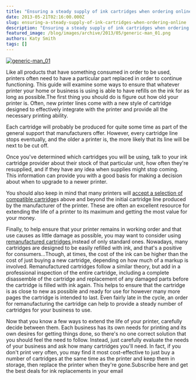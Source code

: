 ```yaml
---
title: "Ensuring a steady supply of ink cartridges when ordering online"
date: 2013-05-21T02:16:00.000Z
slug: ensuring-a-steady-supply-of-ink-cartridges-when-ordering-online
description: "Ensuring a steady supply of ink cartridges when ordering online"
featured_image: /blog/images/archive/2013/05/generic-man_01.png
authors: Katy Smith
tags: []
---
```


[![generic-man_01](/blog/images/archive/2013/05/generic-man_01-632x234.png)](/blog/images/archive/2013/05/generic-man%5F01.png)

Like all products that have something consumed in order to be used, printers often need to have a particular part replaced in order to continue functioning. This guide will examine some ways to ensure that whatever printer your home or business is using is able to have refills on the ink for as long as possible.The first thing you should do is figure out how old your printer is. Often, new printer lines come with a new style of cartridge designed to effectively integrate with the printer and provide all the necessary printing ability.

Each cartridge will probably be produced for quite some time as part of the general support that manufacturers offer. However, every cartridge line stops eventually, and the older a printer is, the more likely that its line will be next to be cut off.

Once you've determined which cartridges you will be using, talk to your ink cartridge provider about their stock of that particular unit, how often they're resupplied, and if they have any idea when supplies might stop coming. This information can provide you with a good basis for making a decision about when to upgrade to a newer printer.

You should also keep in mind that many printers will [accept a selection of compatible cartridge](https://www.tomatoink.com/)s above and beyond the initial cartridge line produced by the manufacturer of the printer. These are often an excellent resource for extending the life of a printer to its maximum and getting the most value for your money.

Finally, to help ensure that your printer remains in working order and that use causes as little damage as possible, you may want to consider using [remanufactured cartridges ](https://www.tomatoink.com/environmentally-friendly-green-ink-and-toner-cartridges)instead of only standard ones. Nowadays, many cartridges are designed to be easily refilled with ink, and that's a positive for consumers...Though, at times, the cost of the ink can be higher than the cost of just buying a new cartridge, depending on how much of a markup is involved. Remanufactured cartridges follow a similar theory, but add in a professional inspection of the entire cartridge, including a complete disassemble of the cartridge and replacement of any damaged parts before the cartridge is filled with ink again. This helps to ensure that the cartridge is as close to new as possible and ready for use for however many more pages the cartridge is intended to last. Even fairly late in the cycle, an order for remanufacturing the cartridge can help to provide a steady number of cartridges for your business to use.

Now that you know a few ways to extend the life of your printer, carefully decide between them. Each business has its own needs for printing and its own desires for getting things done, so there's no one correct solution that you should feel the need to follow. Instead, just carefully evaluate the needs of your business and ask how many cartridges you'll need. In fact, if you don't print very often, you may find it most cost-effective to just buy a number of cartridges at the same time as the printer and keep them in storage, then replace the printer when they're gone.Subscribe here and get the best deals for ink replacements in your email